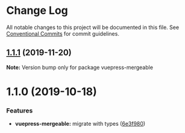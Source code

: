 # Change Log

All notable changes to this project will be documented in this file.
See [Conventional Commits](https://conventionalcommits.org) for commit guidelines.

## [1.1.1](https://github.com/vuepress/vuepress-community/compare/vuepress-mergeable@1.1.0...vuepress-mergeable@1.1.1) (2019-11-20)

**Note:** Version bump only for package vuepress-mergeable

# 1.1.0 (2019-10-18)

### Features

- **vuepress-mergeable:** migrate with types ([6e3f980](https://github.com/vuepress/vuepress-community/commit/6e3f980ae01653534c6fe6c25e72f7be6dc3b161))
